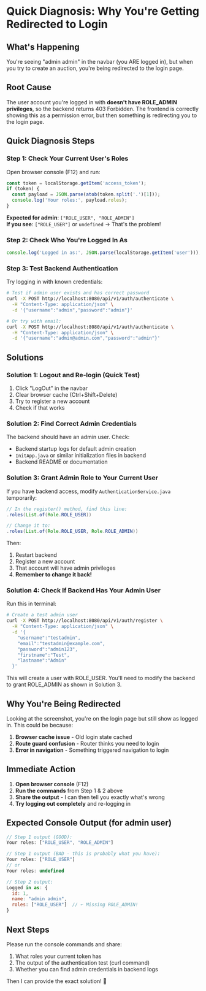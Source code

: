 # Quick Diagnosis: Why You're Getting Redirected to Login

## What's Happening

You're seeing "admin admin" in the navbar (you ARE logged in), but when you try to create an auction, you're being redirected to the login page.

## Root Cause

The user account you're logged in with **doesn't have ROLE_ADMIN privileges**, so the backend returns 403 Forbidden. The frontend is correctly showing this as a permission error, but then something is redirecting you to the login page.

## Quick Diagnosis Steps

### Step 1: Check Your Current User's Roles

Open browser console (F12) and run:
```javascript
const token = localStorage.getItem('access_token');
if (token) {
  const payload = JSON.parse(atob(token.split('.')[1]));
  console.log('Your roles:', payload.roles);
}
```

**Expected for admin**: `["ROLE_USER", "ROLE_ADMIN"]`  
**If you see**: `["ROLE_USER"]` or `undefined` → That's the problem!

### Step 2: Check Who You're Logged In As

```javascript
console.log('Logged in as:', JSON.parse(localStorage.getItem('user')));
```

### Step 3: Test Backend Authentication

Try logging in with known credentials:

```bash
# Test if admin user exists and has correct password
curl -X POST http://localhost:8080/api/v1/auth/authenticate \
  -H "Content-Type: application/json" \
  -d '{"username":"admin","password":"admin"}'

# Or try with email:
curl -X POST http://localhost:8080/api/v1/auth/authenticate \
  -H "Content-Type: application/json" \
  -d '{"username":"admin@admin.com","password":"admin"}'
```

## Solutions

### Solution 1: Logout and Re-login (Quick Test)

1. Click "LogOut" in the navbar
2. Clear browser cache (Ctrl+Shift+Delete)
3. Try to register a new account
4. Check if that works

### Solution 2: Find Correct Admin Credentials

The backend should have an admin user. Check:
- Backend startup logs for default admin creation
- `InitApp.java` or similar initialization files in backend
- Backend README or documentation

### Solution 3: Grant Admin Role to Your Current User

If you have backend access, modify `AuthenticationService.java` temporarily:

```java
// In the register() method, find this line:
.roles(List.of(Role.ROLE_USER))

// Change it to:
.roles(List.of(Role.ROLE_USER, Role.ROLE_ADMIN))
```

Then:
1. Restart backend
2. Register a new account
3. That account will have admin privileges
4. **Remember to change it back!**

### Solution 4: Check If Backend Has Your Admin User

Run this in terminal:
```bash
# Create a test admin user
curl -X POST http://localhost:8080/api/v1/auth/register \
  -H "Content-Type: application/json" \
  -d '{
    "username":"testadmin",
    "email":"testadmin@example.com",
    "password":"admin123",
    "firstname":"Test",
    "lastname":"Admin"
  }'
```

This will create a user with ROLE_USER. You'll need to modify the backend to grant ROLE_ADMIN as shown in Solution 3.

## Why You're Being Redirected

Looking at the screenshot, you're on the login page but still show as logged in. This could be because:

1. **Browser cache issue** - Old login state cached
2. **Route guard confusion** - Router thinks you need to login
3. **Error in navigation** - Something triggered navigation to login

## Immediate Action

1. **Open browser console** (F12)
2. **Run the commands** from Step 1 & 2 above
3. **Share the output** - I can then tell you exactly what's wrong
4. **Try logging out completely** and re-logging in

## Expected Console Output (for admin user)

```javascript
// Step 1 output (GOOD):
Your roles: ["ROLE_USER", "ROLE_ADMIN"]

// Step 1 output (BAD - this is probably what you have):
Your roles: ["ROLE_USER"]
// or
Your roles: undefined

// Step 2 output:
Logged in as: {
  id: 1,
  name: "admin admin",
  roles: ["ROLE_USER"]  // ← Missing ROLE_ADMIN!
}
```

## Next Steps

Please run the console commands and share:
1. What roles your current token has
2. The output of the authentication test (curl command)
3. Whether you can find admin credentials in backend logs

Then I can provide the exact solution! 🎯
